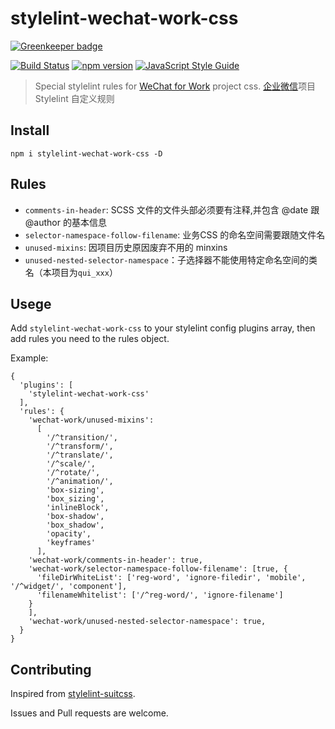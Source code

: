 # stylelint-wechat-work-css

[![Greenkeeper badge](https://badges.greenkeeper.io/WeChatWork/stylelint-wechat-work-css.svg)](https://greenkeeper.io/)

[![Build Status](https://travis-ci.org/WeChatWork/stylelint-wechat-work-css.svg?branch=master)](https://travis-ci.com/WeChatWork/stylelint-wechat-work-css)
[![npm version](https://badge.fury.io/js/stylelint-wechat-work-css.svg)](https://www.npmjs.com/package/stylelint-wechat-work-css)
[![JavaScript Style Guide](https://img.shields.io/badge/code_style-standard-brightgreen.svg)](https://standardjs.com)

> Special stylelint rules for [WeChat for Work](https://work.weixin.qq.com) project css. [企业微信](https://work.weixin.qq.com)项目 Stylelint 自定义规则

## Install

```		
npm i stylelint-wechat-work-css -D
```


## Rules

- `comments-in-header`: SCSS 文件的文件头部必须要有注释,并包含 @date 跟 @author 的基本信息
- `selector-namespace-follow-filename`: 业务CSS 的命名空间需要跟随文件名
- `unused-mixins`: 因项目历史原因废弃不用的 minxins
- `unused-nested-selector-namespace`：子选择器不能使用特定命名空间的类名（本项目为`qui_xxx`）


## Usege

Add `stylelint-wechat-work-css` to your stylelint config plugins array, then add rules you need to the rules object.

Example:

```
{
  'plugins': [
    'stylelint-wechat-work-css'
  ],
  'rules': {
    'wechat-work/unused-mixins':
      [
        '/^transition/',
        '/^transform/',
        '/^translate/',
        '/^scale/',
        '/^rotate/',
        '/^animation/',
        'box-sizing',
        'box_sizing',
        'inlineBlock',
        'box-shadow',
        'box_shadow',
        'opacity',
        'keyframes'
      ],
    'wechat-work/comments-in-header': true,
    'wechat-work/selector-namespace-follow-filename': [true, {
      'fileDirWhiteList': ['reg-word', 'ignore-filedir', 'mobile', '/^widget/', 'component'],
      'filenameWhitelist': ['/^reg-word/', 'ignore-filename']
    }
    ],
    'wechat-work/unused-nested-selector-namespace': true,
  }
}

```

## Contributing

Inspired from [stylelint-suitcss](https://github.com/suitcss/stylelint-suitcss).

Issues and Pull requests are welcome.
